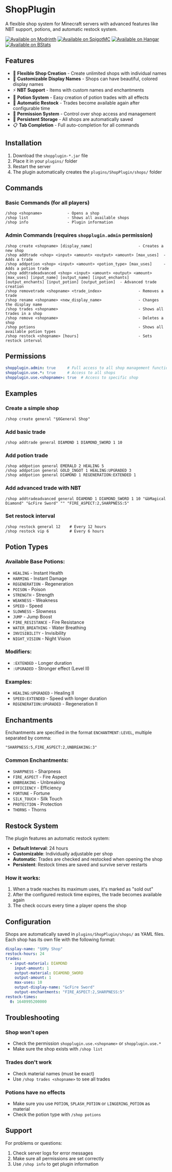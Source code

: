# ShopPlugin

A flexible shop system for Minecraft servers with advanced features like NBT support, potions, and automatic restock system.

[![Available on Modrinth](https://raw.githubusercontent.com/vLuckyyy/badges/main/avaiable-on-modrinth.svg)](https://modrinth.com/plugin/shopplugin)
[![Available on SpigotMC](https://raw.githubusercontent.com/vLuckyyy/badges/refs/heads/main/available-on-spigotmc.svg)](https://www.spigotmc.org/resources/shop-plugin.127331/) 
[![Available on Hangar](https://raw.githubusercontent.com/vLuckyyy/badges/refs/heads/main/avaiable-on-hangar.svg)](https://hangar.papermc.io/moritxius-matsuda/ShopPlugin)
[![Available on BStats](https://raw.githubusercontent.com/vLuckyyy/badges/main/available-on-bstats.svg)](https://bstats.org/plugin/bukkit/Shop%20Plugin/26220)

## Features

- 🏪 **Flexible Shop Creation** - Create unlimited shops with individual names
- 🎨 **Customizable Display Names** - Shops can have beautiful, colored display names
- ⚡ **NBT Support** - Items with custom names and enchantments
- 🧪 **Potion System** - Easy creation of potion trades with all effects
- 🔄 **Automatic Restock** - Trades become available again after configurable time
- 🔐 **Permission System** - Control over shop access and management
- 💾 **Persistent Storage** - All shops are automatically saved
- 📋 **Tab Completion** - Full auto-completion for all commands

## Installation

1. Download the `shopplugin-*.jar` file
2. Place it in your `plugins/` folder
3. Restart the server
4. The plugin automatically creates the `plugins/ShopPlugin/shops/` folder

## Commands

### Basic Commands (for all players)
```
/shop <shopname>           - Opens a shop
/shop list                 - Shows all available shops
/shop info                 - Plugin information
```

### Admin Commands (requires `shopplugin.admin` permission)
```
/shop create <shopname> [display_name]                    - Creates a new shop
/shop addtrade <shop> <input> <amount> <output> <amount> [max_uses]  - Adds a trade
/shop addpotion <shop> <input> <amount> <potion_type> [max_uses]     - Adds a potion trade
/shop addtradeadvanced <shop> <input> <amount> <output> <amount> [max_uses] [input_name] [output_name] [input_enchants] [output_enchants] [input_potion] [output_potion]  - Advanced trade creation
/shop removetrade <shopname> <trade_index>                - Removes a trade
/shop rename <shopname> <new_display_name>                - Changes the display name
/shop trades <shopname>                                   - Shows all trades in a shop
/shop remove <shopname>                                   - Deletes a shop
/shop potions                                             - Shows all available potion types
/shop restock <shopname> [hours]                          - Sets restock interval
```

## Permissions

```yaml
shopplugin.admin: true     # Full access to all shop management functions
shopplugin.use.*: true     # Access to all shops
shopplugin.use.<shopname>: true  # Access to specific shop
```

## Examples

### Create a simple shop
```
/shop create general "§6General Shop"
```

### Add basic trade
```
/shop addtrade general DIAMOND 1 DIAMOND_SWORD 1 10
```

### Add potion trade
```
/shop addpotion general EMERALD 2 HEALING 5
/shop addpotion general GOLD_INGOT 1 HEALING:UPGRADED 3
/shop addpotion general DIAMOND 1 REGENERATION:EXTENDED 1
```

### Add advanced trade with NBT
```
/shop addtradeadvanced general DIAMOND 1 DIAMOND_SWORD 1 10 "&bMagical Diamond" "&cFire Sword" "" "FIRE_ASPECT:2,SHARPNESS:5"
```

### Set restock interval
```
/shop restock general 12    # Every 12 hours
/shop restock vip 6         # Every 6 hours
```

## Potion Types

### Available Base Potions:
- `HEALING` - Instant Health
- `HARMING` - Instant Damage
- `REGENERATION` - Regeneration
- `POISON` - Poison
- `STRENGTH` - Strength
- `WEAKNESS` - Weakness
- `SPEED` - Speed
- `SLOWNESS` - Slowness
- `JUMP` - Jump Boost
- `FIRE_RESISTANCE` - Fire Resistance
- `WATER_BREATHING` - Water Breathing
- `INVISIBILITY` - Invisibility
- `NIGHT_VISION` - Night Vision

### Modifiers:
- `:EXTENDED` - Longer duration
- `:UPGRADED` - Stronger effect (Level II)

### Examples:
- `HEALING:UPGRADED` - Healing II
- `SPEED:EXTENDED` - Speed with longer duration
- `REGENERATION:UPGRADED` - Regeneration II

## Enchantments

Enchantments are specified in the format `ENCHANTMENT:LEVEL`, multiple separated by comma:

```
"SHARPNESS:5,FIRE_ASPECT:2,UNBREAKING:3"
```

### Common Enchantments:
- `SHARPNESS` - Sharpness
- `FIRE_ASPECT` - Fire Aspect
- `UNBREAKING` - Unbreaking
- `EFFICIENCY` - Efficiency
- `FORTUNE` - Fortune
- `SILK_TOUCH` - Silk Touch
- `PROTECTION` - Protection
- `THORNS` - Thorns

## Restock System

The plugin features an automatic restock system:

- **Default Interval**: 24 hours
- **Customizable**: Individually adjustable per shop
- **Automatic**: Trades are checked and restocked when opening the shop
- **Persistent**: Restock times are saved and survive server restarts

### How it works:
1. When a trade reaches its maximum uses, it's marked as "sold out"
2. After the configured restock time expires, the trade becomes available again
3. The check occurs every time a player opens the shop

## Configuration

Shops are automatically saved in `plugins/ShopPlugin/shops/` as YAML files. Each shop has its own file with the following format:

```yaml
display-name: "§6My Shop"
restock-hours: 24
trades:
  - input-material: DIAMOND
    input-amount: 1
    output-material: DIAMOND_SWORD
    output-amount: 1
    max-uses: 10
    output-display-name: "&cFire Sword"
    output-enchantments: "FIRE_ASPECT:2,SHARPNESS:5"
restock-times:
  0: 1640995200000
```

## Troubleshooting

### Shop won't open
- Check the permission `shopplugin.use.<shopname>` or `shopplugin.use.*`
- Make sure the shop exists with `/shop list`

### Trades don't work
- Check material names (must be exact)
- Use `/shop trades <shopname>` to see all trades

### Potions have no effects
- Make sure you use `POTION`, `SPLASH_POTION` or `LINGERING_POTION` as material
- Check the potion type with `/shop potions`

## Support

For problems or questions:
1. Check server logs for error messages
2. Make sure all permissions are set correctly
3. Use `/shop info` to get plugin information
